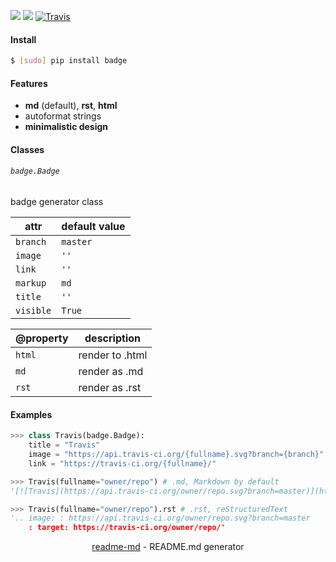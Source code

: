 [![](https://img.shields.io/pypi/pyversions/badge.svg?longCache=True)](https://pypi.org/pypi/badge/)
[![](https://img.shields.io/pypi/v/badge.svg?maxAge=3600)](https://pypi.org/pypi/badge/)
[![Travis](https://api.travis-ci.org/looking-for-a-job/badge.py.svg?branch=master)](https://travis-ci.org/looking-for-a-job/badge.py/)

#### Install
```bash
$ [sudo] pip install badge
```

#### Features
+   **md** (default), **rst**, **html**
+   autoformat strings
+   **minimalistic design**

#### Classes

###### `badge.Badge`

badge generator class

attr|default value
-|-
`branch`|`master`
`image`|`''`
`link`|`''`
`markup`|`md`
`title`|`''`
`visible`|`True`

@property|description
-|-
`html`|render to .html
`md`|render as .md
`rst`|render as .rst

#### Examples
```python
>>> class Travis(badge.Badge):
    title = "Travis"
    image = "https://api.travis-ci.org/{fullname}.svg?branch={branch}"
    link = "https://travis-ci.org/{fullname}/"

>>> Travis(fullname="owner/repo") # .md, Markdown by default
'[![Travis](https://api.travis-ci.org/owner/repo.svg?branch=master)](https://travis-ci.org/owner/repo/)'

>>> Travis(fullname="owner/repo").rst # .rst, reStructuredText
'.. image: : https://api.travis-ci.org/owner/repo.svg?branch=master
    : target: https://travis-ci.org/owner/repo/'
```

<p align="center"><a href="https://pypi.org/project/readme-md/">readme-md</a> - README.md generator</p>